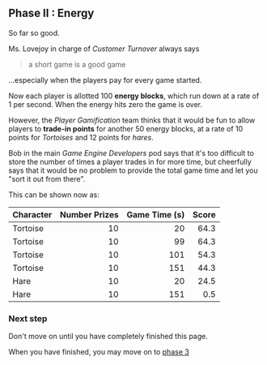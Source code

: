 ## Phase II : Energy

So far so good.

Ms. Lovejoy in charge of _Customer Turnover_ always says 

> a short game is a good game

...especially when the players pay for every game started.

Now each player is allotted 100 __energy blocks__, which run down at a rate of 1 per second.  When the energy hits zero the game is over.

However, the _Player Gamification_ team thinks that it would be fun to allow players to __trade-in points__ for another 50 energy blocks, at a rate of 10 points for _Tortoises_ and 12 points for _hares_. 

Bob in the main _Game Engine Developers_ pod says that it's too difficult to store the number of times a player trades in for more time, but cheerfully says that it would be no problem to provide the total game time and let you "sort it out from there".

This can be shown now as:

| Character | Number Prizes | Game Time (s) | __Score__ |
|-----------|--------------:|--------------:|----------:|
| Tortoise  |            10 |          20   |      64.3 |
| Tortoise  |            10 |          99   |      64.3 |
| Tortoise  |            10 |         101   |      54.3 |
| Tortoise  |            10 |         151   |      44.3 |
| Hare      |            10 |          20   |      24.5 |
| Hare      |            10 |         151   |       0.5 |

### Next step

Don't move on until you have completely finished this page.

When you have finished, you may move on to [phase 3](phase3.md)
